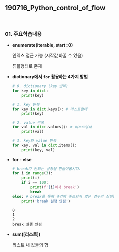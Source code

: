 ## 190716_Python_control_of_flow

<br>

### 01. 주요학습내용

- **enumerate(iterable, start=0)**

  인덱스 접근 가능 (시작값 바꿀 수 있음)

  튜플형태로 존재

- **dictionary에서 `for` 활용하는 4가지 방법**

  ```python
  # 0. dictionary (key 반복)
  for key in dict:
      print(key)
  
  # 1. key 반복
  for key in dict.keys(): # 리스트형태
      print(key)
  
  # 2. value 반복    
  for val in dict.values(): # 리스트형태
      print(val)
  
  # 3. key와 value 반복
  for key, val in dict.items():
      print(key, val)
  ```

- **for - else**

  ```python
  # break가 안되는 상황을 만들어봅시다.
  for i in range(3):
      print(i)
      if i == 100:
          print(f'{i}에서 break')
          break
  else: # break를 통해 중간에 종료되지 않은 경우만 실행)
      print('break 실행 안됨')
  ```

  ```
  0
  1
  2
  break 실행 안됨
  ```

- **sum([리스트])**

  리스트 내 값들의 합
